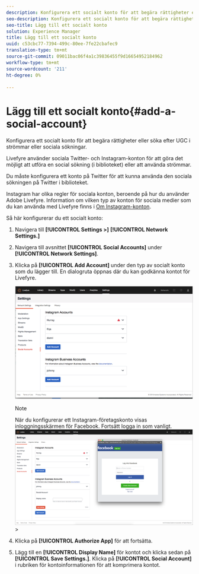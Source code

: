 ```yaml
---
description: Konfigurera ett socialt konto för att begära rättigheter eller söka efter UGC i strömmar eller sociala sökningar.
seo-description: Konfigurera ett socialt konto för att begära rättigheter eller söka efter UGC i strömmar eller sociala sökningar.
seo-title: Lägg till ett socialt konto
solution: Experience Manager
title: Lägg till ett socialt konto
uuid: c53cbc77-7394-499c-80ee-7fe22cbafec9
translation-type: tm+mt
source-git-commit: 09011bac06f4a1c39836455f9d16654952184962
workflow-type: tm+mt
source-wordcount: '211'
ht-degree: 0%

---
```



# Lägg till ett socialt konto{#add-a-social-account}

Konfigurera ett socialt konto för att begära rättigheter eller söka efter UGC i strömmar eller sociala sökningar.

Livefyre använder sociala Twitter- och Instagram-konton för att göra det möjligt att utföra en social sökning (i biblioteket) eller att använda strömmar.

Du måste konfigurera ett konto på Twitter för att kunna använda den sociala sökningen på Twitter i biblioteket.

Instagram har olika regler för sociala konton, beroende på hur du använder Adobe Livefyre. Information om vilken typ av konton för sociala medier som du kan använda med Livefyre finns i [Om Instagram-konton](/help/using/c-users-creating-accounts-with-studio-access/t-configure-social-accout-instagram/c-about-instagram-accounts.md#c_about_instagram_accounts).

Så här konfigurerar du ett socialt konto:

1. Navigera till **[!UICONTROL Settings >]** **[!UICONTROL Network Settings.]**
1. Navigera till avsnittet **[!UICONTROL Social Accounts]** under **[!UICONTROL Network Settings]**.
1. Klicka på **[!UICONTROL Add Account]** under den typ av socialt konto som du lägger till. En dialogruta öppnas där du kan godkänna kontot för Livefyre.

   ![](assets/i_settings_social_insta.png)

   >[!NOTE]
   >
   >När du konfigurerar ett Instagram-företagskonto visas inloggningsskärmen för Facebook. Fortsätt logga in som vanligt.  ![](assets/i_insta_biz_facebook_dialog.png)   >

1. Klicka på **[!UICONTROL Authorize App]** för att fortsätta.
1. Lägg till en **[!UICONTROL Display Name]** för kontot och klicka sedan på **[!UICONTROL Save Settings.]**. Klicka på **[!UICONTROL Social Account]** i rubriken för kontoinformationen för att komprimera kontot.
